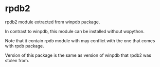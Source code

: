 # rpdb2

rpdb2 module extracted from winpdb package.

In contrast to winpdb, this module can be installed without wxpython.

Note that it contain rpdb module with may conflict with the one that comes with rpdb package.

Version of this package is the same as version of winpdb that rpdb2 was stolen from.

